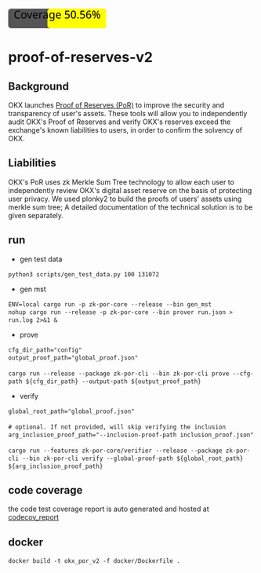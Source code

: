 ![Coverage](https://raw.githubusercontent.com/okx/proof-of-reserves-v2/gh-pages/coverage-badge.svg)

# proof-of-reserves-v2

## Background

OKX launches [Proof of Reserves (PoR)](https://www.okx.com/proof-of-reserves) to improve the security and transparency
of user's assets. These tools will allow you to independently audit OKX's Proof of Reserves and verify OKX's reserves
exceed the exchange's known liabilities to users, in order to confirm the solvency of OKX.


## Liabilities
OKX's PoR uses zk Merkle Sum Tree technology to allow each user to independently review OKX's digital asset reserve on the
basis of protecting user privacy. We used plonky2 to build the proofs of users' assets using merkle sum tree; A detailed documentation of the technical solution is to be given separately.

## run
- gen test data
```
python3 scripts/gen_test_data.py 100 131072
```
- gen mst
```
ENV=local cargo run -p zk-por-core --release --bin gen_mst
nohup cargo run --release -p zk-por-core --bin prover run.json > run.log 2>&1 &
```
- prove
```
cfg_dir_path="config"
output_proof_path="global_proof.json"

cargo run --release --package zk-por-cli --bin zk-por-cli prove --cfg-path ${cfg_dir_path} --output-path ${output_proof_path}
```

- verify
```
global_root_path="global_proof.json"

# optional. If not provided, will skip verifying the inclusion
arg_inclusion_proof_path="--inclusion-proof-path inclusion_proof.json"

cargo run --features zk-por-core/verifier --release --package zk-por-cli --bin zk-por-cli verify --global-proof-path ${global_root_path} ${arg_inclusion_proof_path}
```

## code coverage
the code test coverage report is auto generated and hosted at [codecov_report](https://okx.github.io/proof-of-reserves-v2/tarpaulin-report.html)

## docker
```
docker build -t okx_por_v2 -f docker/Dockerfile .
```

